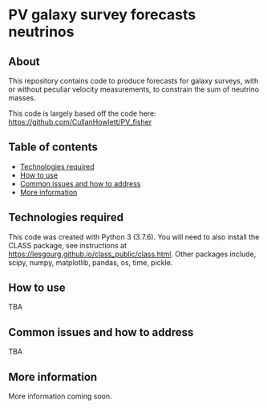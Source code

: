# PV galaxy survey forecasts neutrinos

## About
This repository contains code to produce forecasts for galaxy surveys, with or without peculiar velocity measurements, to constrain the sum of neutrino masses.

This code is largely based off the code here: https://github.com/CullanHowlett/PV_fisher

## Table of contents

* [Technologies required](#Technologies-required)
* [How to use](#How-to-use)
* [Common issues and how to address](##Common-issues-and-how-to-address)
* [More information](#More-information)

## Technologies required

This code was created with Python 3 (3.7.6). You will need to also install the CLASS package, see instructions at https://lesgourg.github.io/class_public/class.html.
Other packages include, scipy, numpy, matplotlib, pandas, os, time, pickle.

## How to use 

TBA

## Common issues and how to address

TBA

## More information

More information coming soon.

